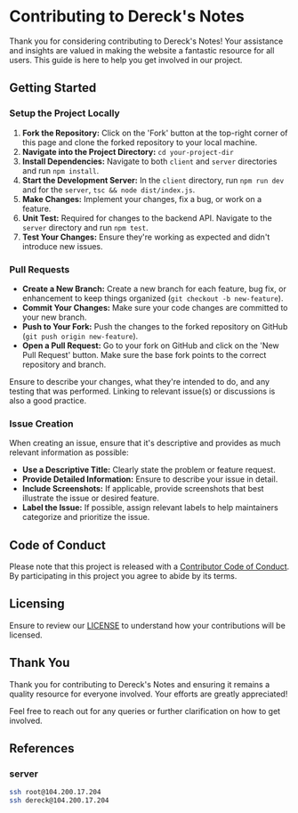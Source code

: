 # Contributing to Dereck's Notes

Thank you for considering contributing to Dereck's Notes! Your assistance and insights are valued in making the website a fantastic resource for all users. This guide is here to help you get involved in our project.

## Getting Started

### Setup the Project Locally

1. **Fork the Repository:** Click on the 'Fork' button at the top-right corner of this page and clone the forked repository to your local machine.
2. **Navigate into the Project Directory:** `cd your-project-dir`
3. **Install Dependencies:** Navigate to both `client` and `server` directories and run `npm install`.
4. **Start the Development Server:** In the `client` directory, run `npm run dev` and for the `server`, `tsc && node dist/index.js`.
5. **Make Changes:** Implement your changes, fix a bug, or work on a feature.
6. **Unit Test:** Required for changes to the backend API. Navigate to the `server` directory and run `npm test`.
7. **Test Your Changes:** Ensure they're working as expected and didn't introduce new issues.

### Pull Requests

- **Create a New Branch:** Create a new branch for each feature, bug fix, or enhancement to keep things organized (`git checkout -b new-feature`).
- **Commit Your Changes:** Make sure your code changes are committed to your new branch.
- **Push to Your Fork:** Push the changes to the forked repository on GitHub (`git push origin new-feature`).
- **Open a Pull Request:** Go to your fork on GitHub and click on the 'New Pull Request' button. Make sure the base fork points to the correct repository and branch.
  
Ensure to describe your changes, what they're intended to do, and any testing that was performed. Linking to relevant issue(s) or discussions is also a good practice.

### Issue Creation

When creating an issue, ensure that it's descriptive and provides as much relevant information as possible:

- **Use a Descriptive Title:** Clearly state the problem or feature request.
- **Provide Detailed Information:** Ensure to describe your issue in detail.
- **Include Screenshots:** If applicable, provide screenshots that best illustrate the issue or desired feature.
- **Label the Issue:** If possible, assign relevant labels to help maintainers categorize and prioritize the issue.

## Code of Conduct

Please note that this project is released with a [Contributor Code of Conduct](https://www.contributor-covenant.org/version/2/0/code_of_conduct/). By participating in this project you agree to abide by its terms.

## Licensing

Ensure to review our [LICENSE](LICENSE) to understand how your contributions will be licensed.

## Thank You

Thank you for contributing to Dereck's Notes and ensuring it remains a quality resource for everyone involved. Your efforts are greatly appreciated!

Feel free to reach out for any queries or further clarification on how to get involved.

## References

### server

```bash
ssh root@104.200.17.204
ssh dereck@104.200.17.204
```
